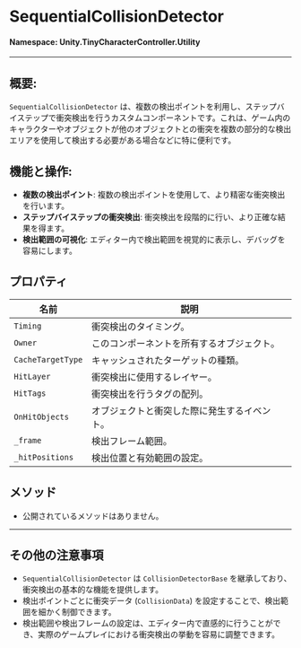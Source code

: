 ﻿# SequentialCollisionDetector

#### **Namespace**: Unity.TinyCharacterController.Utility
---

## 概要:
`SequentialCollisionDetector` は、複数の検出ポイントを利用し、ステップバイステップで衝突検出を行うカスタムコンポーネントです。これは、ゲーム内のキャラクターやオブジェクトが他のオブジェクトとの衝突を複数の部分的な検出エリアを使用して検出する必要がある場合などに特に便利です。

## 機能と操作:
- **複数の検出ポイント**: 複数の検出ポイントを使用して、より精密な衝突検出を行います。
- **ステップバイステップの衝突検出**: 衝突検出を段階的に行い、より正確な結果を得ます。
- **検出範囲の可視化**: エディター内で検出範囲を視覚的に表示し、デバッグを容易にします。

## プロパティ
| 名前 | 説明 |
|------------------|------|
| `Timing` | 衝突検出のタイミング。 |
| `Owner` | このコンポーネントを所有するオブジェクト。 |
| `CacheTargetType` | キャッシュされたターゲットの種類。 |
| `HitLayer` | 衝突検出に使用するレイヤー。 |
| `HitTags` | 衝突検出を行うタグの配列。 |
| `OnHitObjects` | オブジェクトと衝突した際に発生するイベント。 |
| `_frame` | 検出フレーム範囲。 |
| `_hitPositions` | 検出位置と有効範囲の設定。 |


## メソッド
- 公開されているメソッドはありません。


---
## その他の注意事項
- `SequentialCollisionDetector` は `CollisionDetectorBase` を継承しており、衝突検出の基本的な機能を提供します。
- 検出ポイントごとに衝突データ (`CollisionData`) を設定することで、検出範囲を細かく制御できます。
- 検出範囲や検出フレームの設定は、エディター内で直感的に行うことができ、実際のゲームプレイにおける衝突検出の挙動を容易に調整できます。